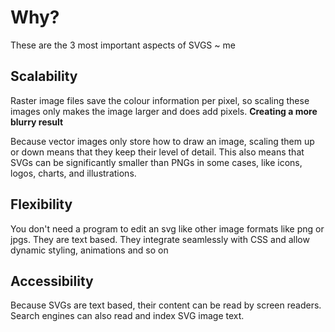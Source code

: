 # Why?

These are the 3 most important aspects of SVGS ~ me

## Scalability

Raster image files save the colour information per pixel, so scaling these images only makes the image larger and does add pixels. **Creating a more blurry result**

Because vector images only store how to draw an image, scaling them up or down means that they keep their level of detail. This also means that SVGs can be significantly smaller than PNGs in some cases, like icons, logos, charts, and illustrations.

## Flexibility

You don't need a program to edit an svg like other image formats like png or jpgs. They are text based. They integrate seamlessly with CSS and allow dynamic styling, animations and so on

## Accessibility

Because SVGs are text based, their content can be read by screen readers. Search engines can also read and index SVG image text.

